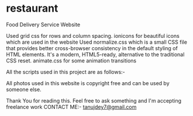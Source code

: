 # restaurant
Food Delivery Service Website

<!--
			This project has been made by Tanuj Dey.
			GitHub: @tanujdey7
	    © ALL RIGHTS RESERVED.
			Contact for using this layout
-->

Used grid css for rows and column spacing.
ionicons for beautiful icons which are used in the website
Used normalize.css which is a small CSS file that provides better cross-browser consistency in the default styling of HTML elements. It's a modern, HTML5-ready, alternative to the traditional CSS reset.
animate.css for some animation transitions

All the scripts used in this project are as follows:-
<script src="https://unpkg.com/ionicons@4.5.5/dist/ionicons.js"></script>
<script src="https://ajax.googleapis.com/ajax/libs/jquery/1.11.2/jquery.min.js"></script>
<script src="//cdn.jsdelivr.net/respond/1.4.2/respond.min.js"></script>
<script src="//cdn.jsdelivr.net/html5shiv/3.7.2/html5shiv.min.js"></script>
<script src="//cdn.jsdelivr.net/selectivizr/1.0.3b/selectivizr.min.js"></script>

All photos used in this website is copyright free and can be used by someone else.

Thank You for reading this.
Feel free to ask something and I'm accepting freelance work 
CONTACT ME:- tanujdey7@gmail.com
